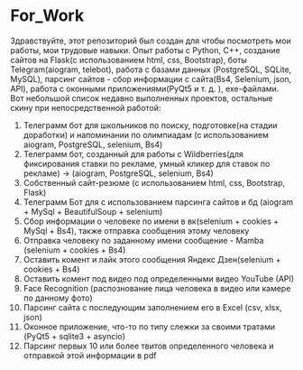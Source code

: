 # For_Work
Здравствуйте, этот репозиторий был создан для чтобы посмотреть мои работы, мои трудовые навыки.
Опыт работы с Python, С++, создание сайтов на Flask(с использованием html, css, Bootstrap), боты Telegram(aiogram, telebot),  работа с базами данных (PostgreSQL, SQLite, MySQL), парсинг сайтов - сбор информации с сайта(Bs4, Selenium, json, API), работа с оконными приложениями(PyQt5 и т. д. ), exe-файлами.
Вот небольшой список недавно выполненных проектов, остальные скину при непосредственной работой:
1) Телеграмм бот для школьников по поиску, подготовке(на стадии доработки) и напоминании по олимпиадам (с
использованием aiogram, PostgreSQL, selenium, Bs4)
2) Телеграмм бот, созданный для работы с Wildberries(для фиксирования ставки по рекламе, умный кликер для ставок по рекламе) -> (aiogram, PostgreSQL, selenium, Bs4)
2) Собственный сайт-резюме (с использованием html, css, Bootstrap, Flask)
3) Телеграмм Бот для с использованием парсинга сайтов и бд (aiogram + MySql + BeautifulSoup + selenium)
4) Сбор информации о человеке по имени в вк(selenium + cookies + MySql + Bs4), также отправка сообщения этому человеку
5) Отправка человеку по заданному имени сообщение - Mamba (selenium + cookies + Bs4)
6) Оставить комент и лайк этого сообщения Яндекс Дзен(selenium + cookies + Bs4)
7) Оставить комент под видео под определенными видео YouTube (API)
8) Face Recognition (распознование лица человека в видео или камере по данному фото)
9) Парсинг сайта с последующим заполнением его в Excel (csv, xlsx, json)
10) Оконное приложение, что-то по типу слежки за своими тратами (PyQt5 + sqlite3 + asyncio)
11) Парсинг первых 10 или более твитов определенного человека и отправкой этой информации в pdf
